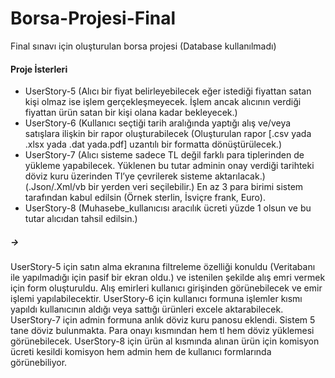 # Borsa-Projesi-Final
Final sınavı için oluşturulan borsa projesi (Database kullanılmadı)

#### Proje İsterleri
- UserStory-5 (Alıcı bir fiyat belirleyebilecek eğer istediği fiyattan satan kişi olmaz ise işlem gerçekleşmeyecek. İşlem ancak alıcının verdiği fiyattan ürün satan bir kişi olana kadar bekleyecek.) 
- UserStory-6 (Kullanıcı seçtiği tarih aralığında yaptığı alış ve/veya satışlara ilişkin bir rapor oluşturabilecek (Oluşturulan rapor [.csv yada .xlsx yada .dat yada.pdf] uzantılı bir formatta dönüştürülecek.) 
-	UserStory-7 (Alıcı sisteme sadece TL değil farklı para tiplerinden de yükleme yapabilecek. Yüklenen bu tutar adminin onay verdiği tarihteki döviz kuru üzerinden Tl’ye çevrilerek sisteme aktarılacak.) (.Json/.Xml/vb bir yerden veri seçilebilir.) En az 3 para birimi sistem tarafından kabul edilsin (Örnek sterlin, İsviçre frank, Euro).
-	UserStory-8 (Muhasebe_kullanıcısı aracılık ücreti yüzde 1 olsun ve bu tutar alıcıdan tahsil edilsin.)

##### ->
UserStory-5 için satın alma ekranına filtreleme özelliği konuldu (Veritabanı ile yapılmadığı için pasif bir ekran oldu.) ve istenilen şekilde alış emri vermek için form oluşturuldu. Alış emirleri kullanıcı girişinden görünebilecek ve emir işlemi yapılabilecektir. UserStory-6 için kullanıcı formuna işlemler kısmı yapıldı kullanıcının aldığı veya sattığı ürünleri excele aktarabilecek. UserStory-7 için admin formuna anlık döviz kuru panosu eklendi. Sistem 5 tane döviz bulunmakta.  Para onayı kısmından hem tl hem döviz yüklemesi görünebilecek. UserStory-8 için ürün al kısmında alınan ürün için komisyon ücreti kesildi komisyon hem admin hem de kullanıcı formlarında görünebiliyor.

